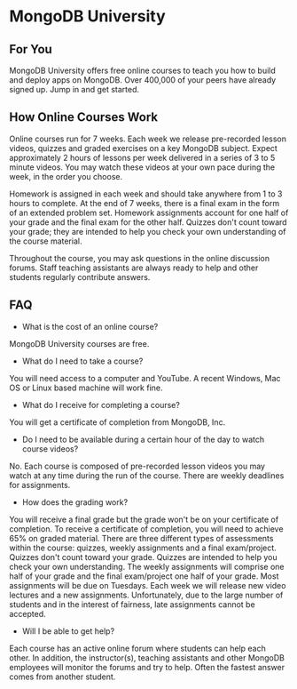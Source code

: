 # MongoDB University

## For You
MongoDB University offers free online courses to teach you how to build and deploy apps on MongoDB. Over 400,000 of your peers have already signed up. Jump in and get started.

## How Online Courses Work

Online courses run for 7 weeks. Each week we release pre-recorded lesson videos, quizzes and graded exercises on a key MongoDB subject. Expect approximately 2 hours of lessons per week delivered in a series of 3 to 5 minute videos. You may watch these videos at your own pace during the week, in the order you choose.

Homework is assigned in each week and should take anywhere from 1 to 3 hours to complete. At the end of 7 weeks, there is a final exam in the form of an extended problem set. Homework assignments account for one half of your grade and the final exam for the other half. Quizzes don't count toward your grade; they are intended to help you check your own understanding of the course material. 

Throughout the course, you may ask questions in the online discussion forums. Staff teaching assistants are always ready to help and other students regularly contribute answers. 

## FAQ

* What is the cost of an online course?

MongoDB University courses are free.

* What do I need to take a course?

You will need access to a computer and YouTube. A recent Windows, Mac OS or Linux based machine will work fine.

* What do I receive for completing a course?

You will get a certificate of completion from MongoDB, Inc.

* Do I need to be available during a certain hour of the day to watch course videos?

No. Each course is composed of pre-recorded lesson videos you may watch at any time during the run of the course. There are weekly deadlines for assignments.

* How does the grading work?

You will receive a final grade but the grade won't be on your certificate of completion. To receive a certificate of completion, you will need to achieve 65% on graded material. There are three different types of assessments within the course: quizzes, weekly assignments and a final exam/project. Quizzes don't count toward your grade. Quizzes are intended to help you check your own understanding. The weekly assignments will comprise one half of your grade and the final exam/project one half of your grade. Most assignments will be due on Tuesdays. Each week we will release new video lectures and a new assignments. Unfortunately, due to the large number of students and in the interest of fairness, late assignments cannot be accepted.

* Will I be able to get help?

Each course has an active online forum where students can help each other. In addition, the instructor(s), teaching assistants and other MongoDB employees will monitor the forums and try to help. Often the fastest answer comes from another student.
